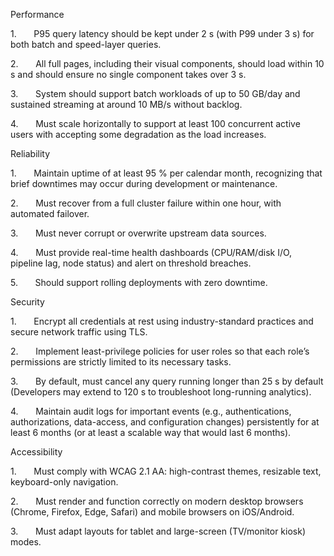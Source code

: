 Performance

1.       P95 query latency should be kept under 2 s (with P99 under 3 s) for both batch and speed-layer queries.

2.       All full pages, including their visual components, should load within 10 s and should ensure no single component takes over 3 s.

3.       System should support batch workloads of up to 50 GB/day and sustained streaming at around 10 MB/s without backlog.

4.       Must scale horizontally to support at least 100 concurrent active users with accepting some degradation as the load increases.

Reliability

1.       Maintain uptime of at least 95 % per calendar month, recognizing that brief downtimes may occur during development or maintenance.

2.       Must recover from a full cluster failure within one hour, with automated failover.

3.       Must never corrupt or overwrite upstream data sources.

4.       Must provide real-time health dashboards (CPU/RAM/disk I/O, pipeline lag, node status) and alert on threshold breaches.

5.       Should support rolling deployments with zero downtime.

Security

1.       Encrypt all credentials at rest using industry-standard practices and secure network traffic using TLS.

2.       Implement least-privilege policies for user roles so that each role’s permissions are strictly limited to its necessary tasks.

3.       By default, must cancel any query running longer than 25 s by default (Developers may extend to 120 s to troubleshoot long-running analytics).

4.       Maintain audit logs for important events (e.g., authentications, authorizations, data-access, and configuration changes) persistently for at least 6 months (or at least a scalable way that would last 6 months).

Accessibility

1.       Must comply with WCAG 2.1 AA: high-contrast themes, resizable text, keyboard-only navigation.

2.       Must render and function correctly on modern desktop browsers (Chrome, Firefox, Edge, Safari) and mobile browsers on iOS/Android.

3.       Must adapt layouts for tablet and large-screen (TV/monitor kiosk) modes.